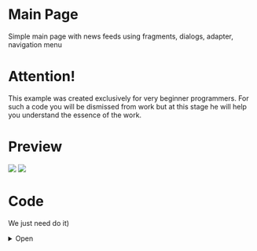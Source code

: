 # Main Page
Simple main page with news feeds using fragments, dialogs, adapter, navigation menu

# Attention! 
This example was created exclusively for very beginner programmers. For such a code you will be dismissed from work but at this stage he will help you understand the essence of the work.

# Preview
![](http://media.giphy.com/media/fHlMhMIIByBLImbAIv/giphy.gif) ![](http://media.giphy.com/media/1ipjUVgMqKEuWs6TuM/giphy.gif)

# Code
We just need do it)
<details><summary>Open</summary>
<p>

## Manifest
In the [`Manifest`](https://github.com/GssGuru/Login-Beginner/blob/master/app/src/main/AndroidManifest.xml) add only permission on the Internet. Read the comments in the code

## gradle
In the [`gradle`](https://github.com/GssGuru/Login-Beginner/blob/master/app/build.gradle) add only dependencies on the Internet. Read the comments in the code

## Aplication code
[`Aplication code`](https://github.com/GssGuru/Login-Beginner/tree/master/app/src/main/java/guru/gss/loginbeginner) Change only Application Name

## Resources code
[`Res folder.`](https://github.com/GssGuru/Login-Beginner/tree/master/app/src/main/res) Change only Application Name

</p>
</details>
